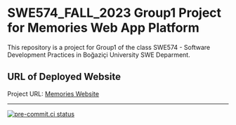 # SWE574_FALL_2023 Group1 Project for Memories Web App Platform

This repository is a project for Group1 of the class SWE574 - Software Development Practices in Boğaziçi University SWE Deparment.

## URL of Deployed Website

Project URL: [Memories Website](http://35.194.29.12:3000/)

---

[![pre-commit.ci status](https://results.pre-commit.ci/badge/github/SWE574-Fall2023-Group1/SWE574-Fall2023-G1/main.svg)](https://results.pre-commit.ci/latest/github/SWE574-Fall2023-Group1/SWE574-Fall2023-G1/main)
